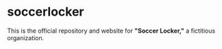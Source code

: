 # soccerlocker
This is the official repository and website for **"Soccer Locker,"** a fictitious organization. 
